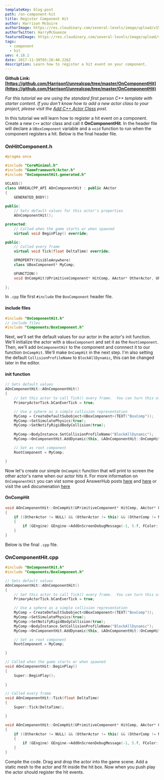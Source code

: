 ```yaml
---
templateKey: blog-post
path: /on-component-hit
title: Register Component Hit
author: Harrison McGuire
authorImage: https://res.cloudinary.com/several-levels/image/upload/v1511952457/harrison-mcguire_c8hczw.jpg
authorTwitter: HarryMcGueeze
featuredImage: https://res.cloudinary.com/several-levels/image/upload/v1511657694/on-hit-component_etggr8.jpg
tags:
  - component
  - hit
uev: 4.18.1
date: 2017-11-30T05:28:40.226Z
description: Learn how to register a hit event on your component.
---
```

**Github Link: [https://github.com/Harrison1/unrealcpp/tree/master/OnComponentHit](https://github.com/Harrison1/unrealcpp/tree/master/OnComponentHit)**

*For this tutorial we are using the standard first person C++ template with starter content. If you don't know how to add a new actor class to your project, please visit the [Add C++ Actor Class](/add-actor-class) post.*

In this tutorial we will learn how to register a hit event on a component. Create a new `C++` actor class and call it **OnComponentHit**.  In the header file will declare a `UBoxComponent` variable and a `void` function to run when the component registers a hit. Below is the final header file.

### OnHitComponent.h
```cpp
#pragma once

#include "CoreMinimal.h"
#include "GameFramework/Actor.h"
#include "OnComponentHit.generated.h"

UCLASS()
class UNREALCPP_API AOnComponentHit : public AActor
{
	GENERATED_BODY()
	
public:	
	// Sets default values for this actor's properties
	AOnComponentHit();

protected:
	// Called when the game starts or when spawned
	virtual void BeginPlay() override;

public:	
	// Called every frame
	virtual void Tick(float DeltaTime) override;

	UPROPERTY(VisibleAnywhere)
	class UBoxComponent* MyComp;

	UFUNCTION()
	void OnCompHit(UPrimitiveComponent* HitComp, AActor* OtherActor, UPrimitiveComponent* OtherComp, FVector NormalImpulse, const FHitResult& Hit);
	
};
```

In `.cpp` file first `#include` the `BoxComponent` header file.

#### include files
```cpp
#include "OnComponentHit.h"
// include files
#include "Components/BoxComponent.h"
```

Next, we'll set the default values for our actor in the actor's init function. We'll initialize the actor with a `UBoxComponent` and set it as the `RootComponent`. Then, we'll add `OnComponentHit` to the component and connnect it to our function `OnCompHit`. We'll make `OnCompHit` in the next step. I'm also setting the default `CollisionProfileName` to `BlockAllDynamic`, this can be changed later in the editor.

#### init function
```cpp
// Sets default values
AOnComponentHit::AOnComponentHit()
{
 	// Set this actor to call Tick() every frame.  You can turn this off to improve performance if you don't need it.
	PrimaryActorTick.bCanEverTick = true;

	// Use a sphere as a simple collision representation
	MyComp = CreateDefaultSubobject<UBoxComponent>(TEXT("BoxComp"));
	MyComp->SetSimulatePhysics(true);
    MyComp->SetNotifyRigidBodyCollision(true);
    
	MyComp->BodyInstance.SetCollisionProfileName("BlockAllDynamic");
	MyComp->OnComponentHit.AddDynamic(this, &AOnComponentHit::OnCompHit);

	// Set as root component
	RootComponent = MyComp;

}
```

Now let's create our simple `OnCompHit` function that will print to screen the other actor's name when our actor hits it. For more information on `OnComponentHit` you can vist some good AnswerHub posts [here](https://answers.unrealengine.com/questions/429353/cpp-on-component-hit-doesnt-fire.html) and [here](https://answers.unrealengine.com/questions/429353/cpp-on-component-hit-doesnt-fire.html) or visit the ue4 documenation [here](https://docs.unrealengine.com/latest/INT/API/Runtime/Engine/Components/UPrimitiveComponent/OnComponentHit/) 

#### OnCompHit
```cpp
void AOnComponentHit::OnCompHit(UPrimitiveComponent* HitComp, AActor* OtherActor, UPrimitiveComponent* OtherComp, FVector NormalImpulse, const FHitResult& Hit)
{
	if ((OtherActor != NULL) && (OtherActor != this) && (OtherComp != NULL))
	{
		if (GEngine) GEngine->AddOnScreenDebugMessage(-1, 5.f, FColor::Green, FString::Printf(TEXT("I Hit: %s"), *OtherActor->GetName()));
	}
}
```

Below is the final `.cpp` file.

### OnComponentHit.cpp
```cpp
#include "OnComponentHit.h"
#include "Components/BoxComponent.h"

// Sets default values
AOnComponentHit::AOnComponentHit()
{
 	// Set this actor to call Tick() every frame.  You can turn this off to improve performance if you don't need it.
	PrimaryActorTick.bCanEverTick = true;

	// Use a sphere as a simple collision representation
	MyComp = CreateDefaultSubobject<UBoxComponent>(TEXT("BoxComp"));
	MyComp->SetSimulatePhysics(true);
	MyComp->SetNotifyRigidBodyCollision(true);
	MyComp->BodyInstance.SetCollisionProfileName("BlockAllDynamic");
	MyComp->OnComponentHit.AddDynamic(this, &AOnComponentHit::OnCompHit);

	// Set as root component
	RootComponent = MyComp;

}

// Called when the game starts or when spawned
void AOnComponentHit::BeginPlay()
{
	Super::BeginPlay();
	
}

// Called every frame
void AOnComponentHit::Tick(float DeltaTime)
{
	Super::Tick(DeltaTime);

}

void AOnComponentHit::OnCompHit(UPrimitiveComponent* HitComp, AActor* OtherActor, UPrimitiveComponent* OtherComp, FVector NormalImpulse, const FHitResult& Hit)
{
	if ((OtherActor != NULL) && (OtherActor != this) && (OtherComp != NULL))
	{
		if (GEngine) GEngine->AddOnScreenDebugMessage(-1, 5.f, FColor::Green, FString::Printf(TEXT("I Hit: %s"), *OtherActor->GetName()));
	}
}
```

Compile the code. Drag and drop the actor into the game scene. Add a static mesh to the actor and fit inside the hit box. Now when you push play the actor should register the hit events.